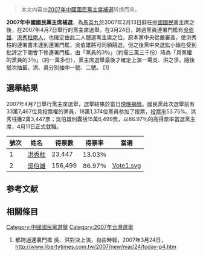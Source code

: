 > 本文内容由[2007年中國國民黨主席補選](https://zh.wikipedia.org/wiki/2007年中國國民黨主席補選)转换而来。


**2007年中國國民黨主席補選**，為[馬英九](../Page/馬英九.md "wikilink")於2007年2月13日辭任[中國國民黨](../Page/中國國民黨.md "wikilink")主席之後，在2007年4月7日舉行的黨主席選舉。在3月24日，跨過黨員連署門檻有[吳伯雄](../Page/吳伯雄.md "wikilink")、[洪秀柱兩人](https://zh.wikipedia.org/wiki/洪秀柱 "wikilink")，也確定由此二人競選黨主席之位。原本黨中央從嚴審查，使洪秀柱的連署書未達到連署門檻，吳伯雄將可同額競選。但之後黨中央選監小組在受到批評之下開會下修連署門檻，由「黨員的3％」（約需三萬三千份）降為「具黨權的黨員的3％」（約一萬多份），黨主席選舉最後才確定上演一場吳、洪之爭。隨後號次抽籤，洪、吳分別抽中一號、二號。 \[1\]

## 選舉結果

2007年4月7日舉行黨主席選舉，選舉結果於當日[傍晚揭曉](https://zh.wikipedia.org/wiki/傍晚 "wikilink")。國民黨此次選舉前有33萬7,467位具投票權的黨員，18萬1,374位黨員参加了投票，[投票率](../Page/投票率.md "wikilink")53.75%。洪秀柱獲2萬3,447票；吳伯雄則囊括15萬6,499票，以86.97％的高得票率當選黨主席，4月11日正式就職。

| 號次 | 姓名                                                  | 得票數     | 得票率    | 當選                                                                        |
| -- | --------------------------------------------------- | ------- | ------ | ------------------------------------------------------------------------- |
| 1  | [洪秀柱](https://zh.wikipedia.org/wiki/洪秀柱 "wikilink") | 23,447  | 13.03％ |                                                                           |
| 2  | [吳伯雄](../Page/吳伯雄.md "wikilink")                    | 156,499 | 86.97％ | [Vote1.svg](https://zh.wikipedia.org/wiki/File:Vote1.svg "fig:Vote1.svg") |

## 参考文献

<div class="references-small">

<references />

</div>

## 相關條目

[Category:中國國民黨選舉](https://zh.wikipedia.org/wiki/Category:中國國民黨選舉 "wikilink") [Category:2007年台灣選舉](https://zh.wikipedia.org/wiki/Category:2007年台灣選舉 "wikilink")

1.  都跨過連署門檻 吳、洪對決上演，自由時報，2007年3月24日，http://www.libertytimes.com.tw/2007/new/mar/24/today-p4.htm